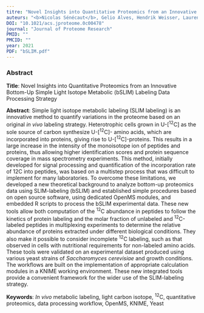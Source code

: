 ```yaml
---
titre: "Novel Insights into Quantitative Proteomics from an Innovative Bottom-Up Simple Light Isotope Metabolic (bSLIM) Labeling Data Processing Strategy"
auteurs: "<b>Nicolas Sénécaut</b>, Gelio Alves, Hendrik Weisser, Laurent Lignières, Samuel Terrier, Lilian Yang-Crosson, Pierre Poulain, Gaëlle Lelandais, Yi-Kuo Yu, and Jean-Michel Camadro"
DOI: "10.1021/acs.jproteome.0c00478"
journal: "Journal of Proteome Research"
PMID: "" 
PMCID: "" 
year: 2021
PDF: "bSLIM.pdf"
---
```


### Abstract

**Title**: Novel Insights into Quantitative Proteomics from an Innovative Bottom-Up Simple Light Isotope Metabolic (bSLIM) Labeling Data Processing Strategy

**Abstract**: Simple light isotope metabolic labeling (SLIM labeling) is an innovative method to quantify variations in the proteome
based on an original *in vivo* labeling strategy. Heterotrophic cells grown in U-[<sup>12</sup>C] as the sole source of carbon synthesize U-[<sup>12</sup>C]-
amino acids, which are incorporated into proteins, giving rise to U-[<sup>12</sup>C]-proteins. This results in a large increase in the intensity of the
monoisotope ion of peptides and proteins, thus allowing higher identification scores and protein sequence coverage in mass spectrometry
experiments. This method, initially developed for signal processing and quantification of the incorporation rate of 12C into peptides,
was based on a multistep process that was difficult to implement for many laboratories. To overcome these limitations, we developed
a new theoretical background to analyze bottom-up proteomics data using SLIM-labeling (bSLIM) and established simple procedures
based on open source software, using dedicated OpenMS modules, and embedded R scripts to process the bSLIM experimental data.
These new tools allow both computation of the <sup>12</sup>C abundance in peptides to follow the kinetics of protein labeling and the molar
fraction of unlabeled and <sup>12</sup>C-labeled peptides in multiplexing experiments to determine the relative abundance of proteins extracted
under different biological conditions. They also make it possible to consider incomplete <sup>12</sup>C labeling, such as that observed in cells with
nutritional requirements for non-labeled amino acids. These tools were validated on an experimental dataset produced using various
yeast strains of *Saccharomyces cerevisiae* and growth conditions. The workflows are built on the implementation of appropriate calculation
modules in a KNIME working environment. These new integrated tools provide a convenient framework for the wider use of the
SLIM-labeling strategy.

**Keywords**: *In vivo* metabolic labeling, light carbon isotope, <sup>12</sup>C, quantitative proteomics, data processing workflow, OpenMS, KNIME, Yeast